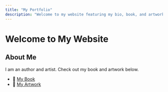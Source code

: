 ```yaml
---
title: "My Portfolio"
description: "Welcome to my website featuring my bio, book, and artwork."
---
```


# Welcome to My Website
## About Me
I am an author and artist. Check out my book and artwork below.

- 📖 [My Book](https://your-book-link.com)
- 🎨 [My Artwork](https://your-artwork-link.com)

